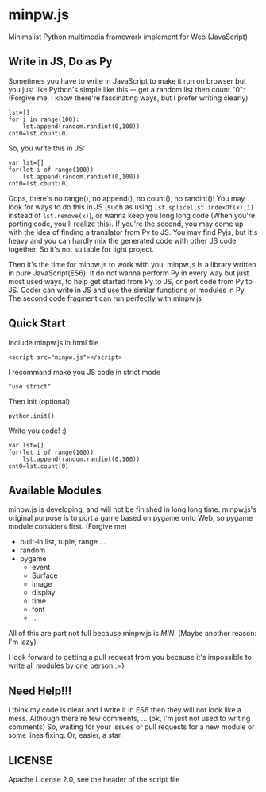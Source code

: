 # minpw.js
Minimalist Python multimedia framework implement for Web (JavaScript)
## Write in JS, Do as Py
Sometimes you have to write in JavaScript to make it run on browser but you just like Python's simple like this -- get a random list then count "0": (Forgive me, I know there're fascinating ways, but I prefer writing clearly)

	lst=[]
	for i in range(100):
		lst.append(random.randint(0,100))
	cnt0=lst.count(0)

So, you write this in JS:

	var lst=[]
	for(let i of range(100))
		lst.append(random.randint(0,100))
	cnt0=lst.count(0)

Oops, there's no range(), no append(), no count(), no randint()! You may look for ways to do this in JS (such as using <code>lst.splice(lst.indexOf(x),1)</code> instead of <code>lst.remove(x)</code>), or wanna keep you long long code (When you're porting code, you'll realize this). If you're the second, you may come up with the idea of finding a translator from Py to JS. You may find Pyjs, but it's heavy and you can hardly mix the generated code with other JS code together. So it's not suitable for light project.

Then it's the time for minpw.js to work with you. minpw.js is a library written in pure JavaScript(ES6). It do not wanna perform Py in every way but just most used ways, to help get started from Py to JS, or port code from Py to JS. Coder can write in JS and use the similar functions or modules in Py. The second code fragment can run perfectly with minpw.js
## Quick Start
Include minpw.js in html file

	<script src="minpw.js"></script>

I recommand make you JS code in strict mode

	"use strict"

Then init (optional)

	python.init()

Write you code! :)

	var lst=[]
	for(let i of range(100))
		lst.append(random.randint(0,100))
	cnt0=lst.count(0)

## Available Modules
minpw.js is developing, and will not be finished in long long time. minpw.js's original purpose is to port a game based on pygame onto Web, so pygame module considers first. (Forgive me)

* built-in list, tuple, range ...
* random
* pygame
	* event
	* Surface
	* image
	* display
	* time
	* font
	* ...

All of this are part not full because minpw.js is *MIN*. (Maybe another reason: I'm lazy)

I look forward to getting a pull request from you because it's impossible to write all modules by one person :=}
## Need Help!!!
I think my code is clear and I write it in ES6 then they will not look like a mess. Although there're few comments, ... (ok, I'm just not used to writing comments) So, waiting for your issues or pull requests for a new module or some lines fixing. Or, easier, a star.
## LICENSE
Apache License 2.0, see the header of the script file
